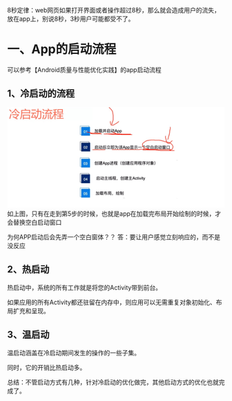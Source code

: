 8秒定律：web网页如果打开界面或者操作超过8秒，那么就会造成用户的流失，放在app上，别说8秒，3秒用户可能都受不了。

# 一、App的启动流程
可以参考【Android质量与性能优化实践】的app启动流程
## 1、冷启动的流程
![app冷启动流程](https://github.com/h616016784/android_qesAndSumUp/blob/master/vippic/app%E5%86%B7%E5%90%AF%E5%8A%A8.jpg)
如上图，只有在走到第5步的时候，也就是app在加载完布局开始绘制的时候，才会替换空白启动窗口

为何APP启动后会先弄一个空白窗体？？
答：要让用户感觉立刻响应的，而不是没反应

## 2、热启动
热启动中，系统的所有工作就是将您的Activity带到前台。

如果应用的所有Activity都还驻留在内存中，则应用可以无需重复对象初始化、布局扩充和呈现。

## 3、温启动
温启动涵盖在冷启动期间发生的操作的一些子集。

同时，它的开销比热启动多。

总结：不管启动方式有几种，针对冷启动的优化做完，其他启动方式的优化也就完成了。





